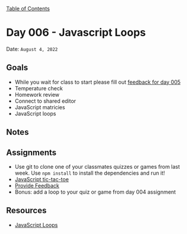 [Table of Contents](../../README.md)

# Day 006 - Javascript Loops

Date: `August 4, 2022`

## Goals
* While you wait for class to start please fill out [feedback for day 005](https://docs.google.com/forms/d/e/1FAIpQLScugCfY_PZ5JJGPyv_y-cjqCYkjxCsNlYnNV1RGEykxzhDVZg/viewform?usp=sf_link)
* Temperature check
* Homework review
* Connect to shared editor
* JavaScript matricies
* JavaScript loops

## Notes
<!-- * [Code](./code) -->
<!-- * [Video](https://www.youtube.com/watch?v=5TU1LV4G1nM) -->

## Assignments
* Use git to clone one of your classmates quizzes or games from last week. Use `npm install` to install the dependencies and run it!
* [JavaScript tic-tac-toe](../../assignments/js-tic-tac-toe)
* [Provide Feedback](https://docs.google.com/forms/d/e/1FAIpQLScugCfY_PZ5JJGPyv_y-cjqCYkjxCsNlYnNV1RGEykxzhDVZg/viewform?usp=sf_link)
* Bonus: add a loop to your quiz or game from day 004 assignment

## Resources

* [JavaScript Loops](../../units/javascript-loops/)
